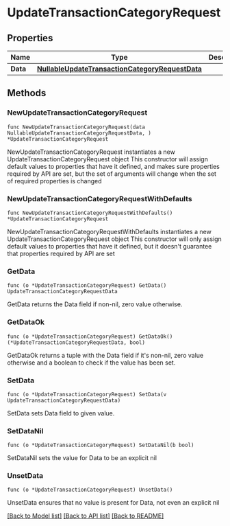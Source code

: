 # UpdateTransactionCategoryRequest

## Properties

Name | Type | Description | Notes
------------ | ------------- | ------------- | -------------
**Data** | [**NullableUpdateTransactionCategoryRequestData**](UpdateTransactionCategoryRequestData.md) |  | 

## Methods

### NewUpdateTransactionCategoryRequest

`func NewUpdateTransactionCategoryRequest(data NullableUpdateTransactionCategoryRequestData, ) *UpdateTransactionCategoryRequest`

NewUpdateTransactionCategoryRequest instantiates a new UpdateTransactionCategoryRequest object
This constructor will assign default values to properties that have it defined,
and makes sure properties required by API are set, but the set of arguments
will change when the set of required properties is changed

### NewUpdateTransactionCategoryRequestWithDefaults

`func NewUpdateTransactionCategoryRequestWithDefaults() *UpdateTransactionCategoryRequest`

NewUpdateTransactionCategoryRequestWithDefaults instantiates a new UpdateTransactionCategoryRequest object
This constructor will only assign default values to properties that have it defined,
but it doesn't guarantee that properties required by API are set

### GetData

`func (o *UpdateTransactionCategoryRequest) GetData() UpdateTransactionCategoryRequestData`

GetData returns the Data field if non-nil, zero value otherwise.

### GetDataOk

`func (o *UpdateTransactionCategoryRequest) GetDataOk() (*UpdateTransactionCategoryRequestData, bool)`

GetDataOk returns a tuple with the Data field if it's non-nil, zero value otherwise
and a boolean to check if the value has been set.

### SetData

`func (o *UpdateTransactionCategoryRequest) SetData(v UpdateTransactionCategoryRequestData)`

SetData sets Data field to given value.


### SetDataNil

`func (o *UpdateTransactionCategoryRequest) SetDataNil(b bool)`

 SetDataNil sets the value for Data to be an explicit nil

### UnsetData
`func (o *UpdateTransactionCategoryRequest) UnsetData()`

UnsetData ensures that no value is present for Data, not even an explicit nil

[[Back to Model list]](../README.md#documentation-for-models) [[Back to API list]](../README.md#documentation-for-api-endpoints) [[Back to README]](../README.md)


